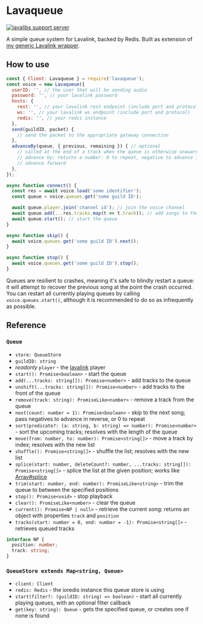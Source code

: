 # Lavaqueue

[![lavalibs support server](https://discordapp.com/api/guilds/494948120103485440/embed.png)](https://discord.gg/jXSKeW5)

A simple queue system for Lavalink, backed by Redis. Built as extension of [my generic Lavalink wrapper](https://github.com/appellation/lavalink.js).

## How to use

```js
const { Client: Lavaqueue } = require('lavaqueue');
const voice = new Lavaqueue({
  userID: '', // the user that will be sending audio
  password: '', // your lavalink password
  hosts: {
    rest: '', // your lavalink rest endpoint (include port and protocol)
    ws: '', // your lavalink ws endpoint (include port and protocol)
    redis: '', // your redis instance
  },
  send(guildID, packet) {
    // send the packet to the appropriate gateway connection
  },
  advanceBy(queue, { previous, remaining }) { // optional
    // called at the end of a track when the queue is otherwise unaware of how many tracks to
    // advance by; returns a number: 0 to repeat, negative to advance in reverse, positive to
    // advance forward
  },
});

async function connect() {
  const res = await voice.load('some identifier');
  const queue = voice.queues.get('some guild ID');

  await queue.player.join('channel id'); // join the voice channel
  await queue.add(...res.tracks.map(t => t.track)); // add songs to the queue
  await queue.start(); // start the queue
}

async function skip() {
  await voice.queues.get('some guild ID').next();
}

async function stop() {
  await voice.queues.get('some guild ID').stop();
}
```

Queues are resilient to crashes, meaning it's safe to blindly restart a queue: it will attempt to recover the previous song at the point the crash occurred. You can restart all currently playing queues by calling `voice.queues.start()`, although it is recommended to do so as infrequently as possible.

## Reference

### `Queue`
- `store: QueueStore`
- `guildID: string`
- *readonly* `player` - the [lavalink](https://github.com/lavalibs/lavalink.js) player
- `start(): Promise<boolean>` - start the queue
- `add(...tracks: string[]): Promise<number>` - add tracks to the queue
- `unshift(...tracks: string[]): Promise<number>` - add tracks to the front of the queue
- `remove(track: string): PromiseLike<number>` - remove a track from the queue
- `next(count: number = 1): Promise<boolean>` - skip to the next song; pass negatives to advance in reverse, or 0 to repeat
- `sort(predicate?: (a: string, b: string) => number): Promise<number>` - sort the upcoming tracks; resolves with the length of the queue
- `move(from: number, to: number): Promise<string[]>` - move a track by index; resolves with the new list
- `shuffle(): Promise<string[]>` - shuffle the list; resolves with the new list
- `splice(start: number, deleteCount?: number, ...tracks: string[]): Promise<string[]>` - splice the list at the given position; works like [Array#splice](https://developer.mozilla.org/en-US/docs/Web/JavaScript/Reference/Global_Objects/Array/splice)
- `trim(start: number, end: number): PromiseLike<string>` - trim the queue to between the specified positions
- `stop(): Promise<void>` - stop playback
- `clear(): PromiseLike<number>` - clear the queue
- `current(): Promise<NP | null>` - retrieve the current song: returns an object with properties `track` and `position`
- `tracks(start: number = 0, end: number = -1): Promise<string[]>` - retrieves queued tracks

```ts
interface NP {
  position: number;
  track: string;
}
```

### `QueueStore extends Map<string, Queue>`
- `client: Client`
- `redis: Redis` - the ioredis instance this queue store is using
- `start(filter?: (guildID: string) => boolean)` - start all currently playing queues, with an optional filter callback
- `get(key: string): Queue` - gets the specified queue, or creates one if none is found
